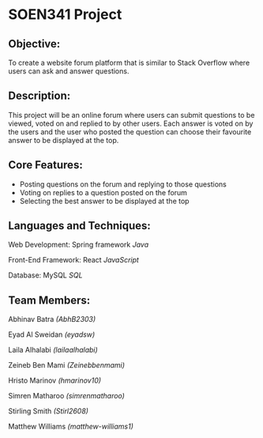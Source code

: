 # SOEN341 Project

## Objective:
To create a website forum platform that is similar to Stack Overflow where users can 
ask and answer questions.


## Description:
This project will be an online forum where users can submit questions to be viewed, voted on
and replied to by other users. Each answer is voted on by the users and the user who posted
the question can choose their favourite answer to be displayed at the top.


## Core Features:
* Posting questions on the forum and replying to those questions
* Voting on replies to a question posted on the forum
* Selecting the best answer to be displayed at the top


## Languages and Techniques:
Web Development: Spring framework *Java*

Front-End Framework: React *JavaScript*

Database: MySQL *SQL*


## Team Members: 
Abhinav Batra *(AbhB2303)*

Eyad Al Sweidan *(eyadsw)*

Laila Alhalabi *(lailaalhalabi)*

Zeineb Ben Mami *(Zeinebbenmami)*

Hristo Marinov *(hmarinov10)*

Simren Matharoo *(simrenmatharoo)*

Stirling Smith  *(Stirl2608)*

Matthew Williams *(matthew-williams1)*
